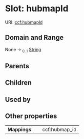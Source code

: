
# Slot: hubmapId




URI: [ccf:hubmapId](http://purl.org/ccf/hubmapId)


## Domain and Range

None &#8594;  <sub>0..1</sub> [String](types/String.md)

## Parents


## Children


## Used by


## Other properties

|  |  |  |
| --- | --- | --- |
| **Mappings:** | | ccf:hubmap_id |

